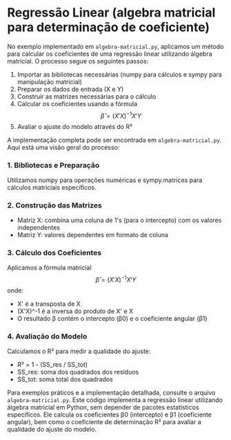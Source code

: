# Regressão Linear (algebra matricial para determinação de coeficiente)

No exemplo implementado em `algebra-matricial.py`, aplicamos um método para calcular os coeficientes de uma regressão linear utilizando álgebra matricial. O processo segue os seguintes passos:

1. Importar as bibliotecas necessárias (numpy para cálculos e sympy para manipulação matricial)
2. Preparar os dados de entrada (X e Y)
3. Construir as matrizes necessárias para o cálculo
4. Calcular os coeficientes usando a fórmula $$\hat{\beta} = (X'X)^{-1}X'Y$$
5. Avaliar o ajuste do modelo através do R²

A implementação completa pode ser encontrada em `algebra-matricial.py`. Aqui está uma visão geral do processo:

### 1. Bibliotecas e Preparação
Utilizamos numpy para operações numéricas e sympy.matrices para cálculos matriciais específicos.

### 2. Construção das Matrizes
- Matriz X: combina uma coluna de 1's (para o intercepto) com os valores independentes
- Matriz Y: valores dependentes em formato de coluna

### 3. Cálculo dos Coeficientes
Aplicamos a fórmula matricial $$\hat{\beta} = (X'X)^{-1}X'Y$$ onde:
- X' é a transposta de X
- (X'X)^-1 é a inversa do produto de X' e X
- O resultado β contém o intercepto (β0) e o coeficiente angular (β1)

### 4. Avaliação do Modelo
Calculamos o R² para medir a qualidade do ajuste:
- R² = 1 - (SS_res / SS_tot)
- SS_res: soma dos quadrados dos resíduos
- SS_tot: soma total dos quadrados

Para exemplos práticos e a implementação detalhada, consulte o arquivo `algebra-matricial.py`. Este código implementa a regressão linear utilizando álgebra matricial em Python, sem depender de pacotes estatísticos específicos. Ele calcula os coeficientes β0 (intercepto) e β1 (coeficiente angular), bem como o coeficiente de determinação R² para avaliar a qualidade do ajuste do modelo.
